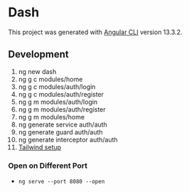 # Dash
This project was generated with [Angular CLI](https://github.com/angular/angular-cli) version 13.3.2.

## Development
1. ng new dash
2. ng g c modules/home
3. ng g c modules/auth/login
4. ng g c modules/auth/register
5. ng g m modules/auth/login
6. ng g m modules/auth/register
7. ng g m modules/home
8. ng generate service auth/auth
9. ng generate guard auth/auth
10. ng generate interceptor auth/auth
11. [Tailwind setup](https://tailwindcss.com/docs/guides/angular)


### Open on Different Port
- ``` ng serve --port 8080 --open ```



